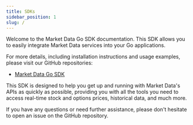 ```yaml
---
title: SDKs
sidebar_position: 1
slug: /
---
```


Welcome to the Market Data Go SDK documentation. This SDK allows you to easily integrate Market Data services into your Go applications.

For more details, including installation instructions and usage examples, please visit our GitHub repositories:

- [Market Data Go SDK](https://github.com/MarketDataApp/sdk-go/)

This SDK is designed to help you get up and running with Market Data's APIs as quickly as possible, providing you with all the tools you need to access real-time stock and options prices, historical data, and much more.

If you have any questions or need further assistance, please don't hesitate to open an issue on the GitHub repository.
